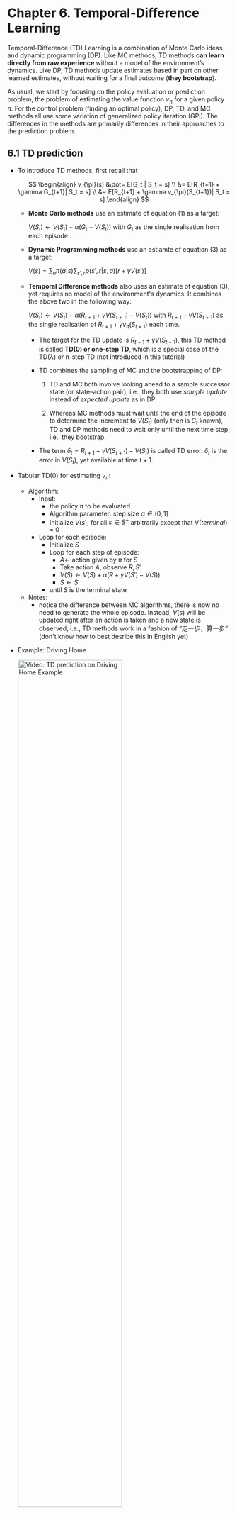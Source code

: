 # Chapter 6. Temporal-Difference Learning

Temporal-Difference (TD) Learning is a combination of Monte Carlo ideas and dynamic programming (DP). Like MC methods, TD methods **can learn directly from raw experience** without a model of the environment’s dynamics. Like DP, TD methods update estimates based in part on other learned estimates, without waiting for a final outcome (**they bootstrap**).

As usual, we start by focusing on the policy evaluation or prediction problem, the problem of estimating the value function $v_\pi$ for a given policy $\pi$. For the control problem (finding an optimal policy), DP, TD, and MC methods all use some variation of generalized policy iteration (GPI). The differences in the methods are primarily differences in their approaches to the prediction problem.

## 6.1 TD prediction

- To introduce TD methods, first recall that 

	$$
		\begin{align}
		v_{\pi}(s) &\dot= E[G_t | S_t = s] \\
		&= E[R_{t+1} + \gamma G_{t+1}| S_t = s] \\
		&= E[R_{t+1} + \gamma v_{\pi}(S_{t+1})| S_t = s]
		\end{align}
	$$

	- **Monte Carlo methods** use an estimate of equation (1) as a target:

		$V(S_t) \leftarrow V(S_t) + \alpha (G_t - V(S_t))$ with $G_t$ as the single realisation from each episode .

	- **Dynamic Programming methods** use an estiamte of equation (3) as a target:

		$V(s) = \sum_a \pi(a|s) \sum_{s', r} p(s',r|s,a) [r + \gamma V(s')]$


	- **Temporal Difference methods** also uses an estimate of equation (3), yet requires no model of the environment's dynamics. It combines the above two in the following way:

		$V(S_t) \leftarrow V(S_t) + \alpha (R_{t+1} + \gamma V(S_{t+1}) - V(S_t))$ with $R_{t+1} + \gamma V(S_{t+1})$ as the single realisation of $R_{t+1} + \gamma v_{\pi}(S_{t+1})$ each time. 
		- The target for the TD update is $R_{t+1} + \gamma V(S_{t+1})$, this TD method is called **TD(0) or one-step TD**, which is a special case of the TD($\lambda$) or n-step TD (not introduced in this tutorial)

		- TD combines the sampling of MC and the bootstrapping of DP: 
			1. TD and MC both involve looking ahead to a sample successor state (or state–action pair), i.e., they both use $\textit{sample update}$ instead of $\textit{expected update}$ as in DP.

			2. Whereas MC methods must wait until the end of the episode to determine the increment to $V(S_t)$ (only then is $G_t$ known), TD and DP methods need to wait only until the next time step, i.e., they bootstrap.

		- The term $\delta_t = R_{t+1} + \gamma V(S_{t+1}) - V(S_t)$ is called TD error. $\delta_t$ is the error in $V(S_t)$, yet available at time $t+1$.

- Tabular TD(0) for estimating $v_\pi$:
	- Algorithm:
		- Input: 
			- the policy $\pi$ to be evaluated
			- Algorithm parameter: step size $\alpha \in (0,1]$
			- Initialize $V(s)$, for all $s \in S^+$ arbitrarily except that V($terminal$) = 0
		- Loop for each episode:
			- Initialize $S$
			- Loop for each step of episode:
				- $A \leftarrow$ action given by $\pi$ for S
				- Take action $A$, observe $R, S\prime$
				- $V(S) \leftarrow V(S) + \alpha (R + \gamma V(S\prime) - V(S))$
				- $S \leftarrow S\prime$
			- until $S$ is the terminal state
	- Notes:
		- notice the difference between MC algorithms, there is now no need to generate the whole episode. Instead, $V(s)$ will be updated right after an action is taken and a new state is observed, i.e., TD methods work in a fashion of “走一步，算一步” (don't know how to best desribe this in English yet)

- Example: Driving Home

	<a href="https://www.coursera.org/learn/sample-based-learning-methods/lecture/9Dxlq/the-advantages-of-temporal-difference-learning">
	<img src="../img/chapter6/driving_home.png" alt="Video: TD prediction on Driving Home Example" style="width:70%;">
	</a>

- Advantages of TD prediction:

	- Over dynamic programming: TD methods do not need a model of the environment. Over Monte Carlo: TD methods are naturally implemented in an online, fully incremental fashion, i.e., they do not require to wait until the end of an episode.

	- For any fixed policy $\pi$, TD(0) has been proved to converge to $v_\pi$. For details, refer to the book chapter 6.2.

	- In practice, TD methods have usually been found to  converge faster than constant-$\alpha$ MC methods on stochastic tasks. A demonstrative example is given in the following video:

		<a href="https://www.coursera.org/learn/sample-based-learning-methods/lecture/CEzFc/comparing-td-and-monte-carlo">
		<img src="../img/chapter6/random_walk.png" alt="Video: Comparing TD and MC" style="width:70%;">
		</a>			

## 6.2 TD Control

### 6.2.1 Sarsa: On-policy TD Control

- Backgound for Sarsa:
	- Since TD methods deal with tasks where there is no model of environment available, it is natural to estima $Q_\pi(s,a)$ instead of $V_\pi(s)$. Similar to section [6.1](#61-td-prediction), the **update rule for Sarsa** is: 

		$$Q(S_t, A_t) \leftarrow Q(S_t, A_t) + \alpha [R_{t+1} + \gamma Q(S_{t+1}, A_{t+1}) - Q(S_t, A_t)]$$
		
		with $Q(S_t, A_t)=0$ if $S_t$ is the terminal state.

	- **Naming of Sarsa**: the above update rule uses every element of the quintuple of events, ($S_t,A_t,R_{t+1},S_{t+1},A_{t+1}$), that make up a transition from one state–action pair to the next. This quintuple gives rise to the name Sarsa (**S**tate, **A**ction, **R**eward, **S**tate, **A**ction)

	- Similar to any other on-policy methods, we continually estimate $q_\pi$ for the behavior policy $\pi$, and at the same time change $\pi$ toward greediness with respect to $q_\pi$ (pattern of generalized policy iteration (GPI)). 

- Sarsa (on-policy TD control) for estimating $Q \approx q_{\star}$
	- Algorithm:
		- Algorithm parameter: step size $\alpha \in (0,1]$, small $\epsilon>0$
		- Initialize $Q(s,a)$, for all $s \in S^+, a \in A(s)$ arbitrarily except that $A(terminal, .) = 0$
		- Loop for each episode:
			- Initialize $S$
			- Choose $A$ from $S$ using policy derived from $Q$ (e.g., $\epsilon$-greedy)
			- Loop for each step of episode:
				- Take action A, observe $R, S\prime$
				- Choose $A\prime$ from $S\prime$ using policy derived from $Q$ (e.g., $\epsilon$-greedy)
				- $Q(S, A) \leftarrow Q(S, A) + \alpha [R + \gamma Q(S\prime, A\prime) - Q(S, A)]$
				- $S \leftarrow S\prime, A \leftarrow A\prime$
			- until $S$ is terminal
	
	- Notes:
		- There is no need to initialize a policy $\pi$ in the beginning, the action can be derived directly from a given policy wth $Q(s,a), \text{ for all } s \in S, a \in A(s)$ available.

		- While deriving the next action, make sure to use a soft-policy to ensure exploration.

		- Notice that after transit to the state $S\prime$, you still need to take another action $A\prime$ to be able to update $Q(S,A)$.

		- Sarsa converges with probability 1 to an optimal policy and action-value function as long as all state–action pairs are visited an infinite number of times and the policy converges in the limit to the greedy policy (which can be arranged, for example, with $\epsilon$-greedy policies by setting $\epsilon = 1/t$).
	
- Example: Sarsa in the Windy Gridworld:

	<a href="https://www.coursera.org/learn/sample-based-learning-methods/lecture/RZeRQ/sarsa-in-the-windy-grid-world">
	<img src="../img/chapter6/windy_gridworld.png" alt="Video: Sarsa in the Windy Gridworld" style="width:70%;">
	</a>

	- Notice that the first few episodes take a couple thousand steps to complete. The curve gradually gets steeper indicating that episodes are completed more quickly.
	- Notice the episode completion rate stops increasing. This means the agents policy hovers around the optimal policy and won't be exactly optimal, because of exploration.


### 6.2.2 Q-learning: Off-policy TD Control

- Backgound for Q-learning:
	- The update rule for Q-learning is: 
		$$Q(S_t, A_t) \leftarrow Q(S_t, A_t) + \alpha [R_{t+1} + \gamma \max_a Q(S_{t+1}, a) - Q(S_t, A_t)]$$
	- This way of directly approximating $q_\star$ dramatically simplifies the analysis of the algorithm and enabled early convergence proofs. All that is required for correct convergence is that all pairs continue to be updated (exploration).

- $Q$-learning (off-policy TD control) for estimating $\pi \approx \pi_{\star}$
	- Algorithm:
		- Algorithm parameter: step size $\alpha \in (0,1], \epsilon > 0$
		- Initialize $Q(s,a)$, for all $s \in S^+, a \in A(s)$
		- Loop for each episode:
			- Initialize $S$
			- Loop for each step of episode:
				- Choose $A$ from $S$ using policy derived from $Q$ (e.g., $\epsilon$-greedy)
				- Take action $A$, observe $R, S\prime$
				- $Q(S, A) \leftarrow Q(S, A) + \alpha [R + \gamma max_a Q(S\prime, a) - Q(S, A)]$
				- $S \leftarrow S\prime$
			- until $S$ is terminal
	- Notes:
		- **Different from Sarsa, at target state $S\prime$, Q-learning choose the greedy action that maximizes $Q(S\prime, a)$ directly**, but not according to a policy derived from $Q$ (although, the derived policy from $Q$ can also be the greedy policy, if so, the update rules of Sarsa and Q-learning are identical).

		- **Why is Q-learning off-policy?** Consider the derived policy from current $Q$ as the $\textit{behaviour policy}$, which can be e.g., $\epsilon$-greedy. but the $\textit{target policy}$ for Q-learning is actually the greedy policy according to the $max$ term in the update rule from above (actions are chosen according to $\epsilon$-greedy, updates are made according to the greedy policy). Readers of interest can further refer to [this video.](https://www.coursera.org/learn/sample-based-learning-methods/lecture/1OikH/how-is-q-learning-off-policy) 

- Example: Q-learning in the Windy Gridworld:

	<a href="https://www.coursera.org/learn/sample-based-learning-methods/lecture/BZbSy/q-learning-in-the-windy-grid-world">
	<img src="../img/chapter6/q_learning_windy_gridworld.png" alt="Video: Sarsa in the Windy Gridworld" style="width:70%;">
	</a>

	- In the beginning, the two algorithms learn at a similar pace. Towards the end, Q-Learning seems to learn a better final policy. 
	- When we descres the step-size $\alpha$, Sarsa learns the same final policy as Q-Learning, but more slowly. This experiment highlights the impact of parameter choices in reinforcement learning. $\alpha$, $\epsilon$, initial values, and the length of the experiment can all influence the final result.

- <span style="color:red;">Example of Cliff Walking - Another comparison between Sarsa and Q-learning </span>

### 6.2.3 Expected Sarsa

- Backgound for expected Sarsa:
	- update rule: 
	$$
		Q(S_t, A_t) \leftarrow Q(S_t, A_t) + \alpha [R_{t+1} + \gamma E_{\pi}[Q(S_{t+1}, A_{t+1})|S_{t+1})] - Q(S_t, A_t)] \\
		\leftarrow Q(S_t, A_t) + \alpha [R_{t+1} + \gamma \sum_{a}\pi(a|S_{t+1}) Q(S_{t+1}, a) - Q(S_t, A_t)]
	$$

	- Given the next state, $S_{t+1}$, this update moves deterministically in the same direction as Sarsa moves in expectation, and accordingly it is called Expected Sarsa.
	- Expected Sarsa is more complex computationally than Sarsa but, in return, it eliminates the variance due to the random selection of $A_{t+1}$. Given the same amount of experience we might expect it to perform slightly better than Sarsa.

- Expected Sarsa for estimating $\pi \approx \pi_{\star}$
	- Algorithm:
		- Algorithm parameter: step size $\alpha \in (0,1], \epsilon > 0$
		- Initialize $Q(s,a)$, for all $s \in S^+, a \in A(s)$
		- Loop for each episode:
			- Initialize $S$
			- Loop for each step of episode:
				- Choose $A$ from $S$ using policy derived from $Q$ (e.g., $\epsilon$-greedy)
				- Take action $A$, observe $R, S\prime$
				- $Q(S, A) \leftarrow Q(S, A) + \alpha [R + \gamma \sum_{a}\pi(a|S\prime) Q(S\prime, a) - Q(S, A)]$
				- $S \leftarrow S\prime$
			- until $S$ is terminal
	- Notes:
		- The algorithm is just like Q-learning except that instead of using the maximum over next state–action pairs it uses the expected value, taking into account how likely each action is under the current policy.

		- The fun part about Expected Sarsa is that **it can be both on- and off-policy**. The above algorithm is a on-policy setting, but in general expected sarsa might use a policy different from the target policy $\pi$ to generate behavior, in which case it becomes an off-policy algorithm. 
			- For example, suppose $\pi$ is the greedy policy while behavior is more exploratory; then Expected Sarsa is then exactly Q-learning. 
			
			- In the above sense Expected Sarsa subsumes and generalizes Q-learning while reliably improving over Sarsa. **Except for the small additional computational cost, Expected Sarsa may completely dominate both of the other more-well-known TD control algorithms.**

- Comparison on Cliff Walking example:

	The figure below shows the interim and asymptotic performance of the three TD control methods on the cliff-walking task as a function of $\alpha$.
	- All three algorithms use $\epsilon$-greedy policy with $\epsilon$=0.1
	- Asymptotic performance is an average over 100,000 episodes, then averaged over 10 runs.
	- Interim performance is an average over the first 100 episodes, then averaged over 50,000 runs.


	<div style="display: flex; justify-content: center;">
	<img src="../img/chapter6/comparison_cliff_walking.png" alt="Comparison of three TD control methods on cliff walking task" style="width: 80%;">
	</div>        

	Expected Sarsa retains the significant advantage of Sarsa over Q-learning on this problem. In cliff walking the state transitions are all deterministic and all randomness comes from the policy. In such cases, Expected Sarsa can safely set $\alpha$ = 1 without suffering any degradation of asymptotic performance, whereas Sarsa can only perform well in the long run at a small value of $\alpha$, at which short-term performance is poor.

## 6.3 Summary

- Recap of where we are now

	<img src="../img/chapter6/chapter6_mindmap.png" alt="Mindmap" style="width:100%;">


The methods presented in this chapter are today the most widely used reinforcement learning methods. This is probably due to their great simplicity: they can be applied online, with a minimal amount of computation, to experience generated from interaction with an environment; they can be expressed nearly completely by single equations that can be implemented with small computer programs.

The special cases of TD methods introduced in the present chapter should rightly be called $\textit{one-step, tabular, model-free}$ TD methods. In the next two chapters we extend them to n-step forms (a link to Monte Carlo methods) and forms that include a model of the environment (a link to planning and dynamic programming).

